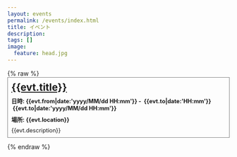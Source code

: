 ```yaml
---
layout: events
permalink: /events/index.html
title: イベント
description:
tags: []
image:
  feature: head.jpg
---
```

<style>
.event {
	border: 1px gray solid;
	margin-bottom: 12px;
	padding: 8px;
	height: auto;
	overflow: auto;
	font-size: .8rem;
}
.event-title {
	font-weight: bold;
	display: block;
	font-size: 1.4rem;
	margin-bottom: 8px;
}
.event-date, .event-location {
	font-weight: bold;
	margin-bottom: 8px;
}
.event-date > div {
	display: inline;
	margin: 3px;
}
</style>

<div ng-app="evtApp" ng-controller="EventListCtrl">
{% raw %}
<div class="event" ng-repeat="evt in events | orderBy:'from':true">
	<a class="event-title" href="{{evt.url}}" target="_blank">{{evt.title}}</a>
	<div class="event-date">
		日時:<div>{{evt.from|date:'yyyy/MM/dd HH:mm'}}</div>-
		<div ng-if="evt.isOneDay">{{evt.to|date:'HH:mm'}}</div>
		<div ng-if="!evt.isOneDay">{{evt.to|date:'yyyy/MM/dd HH:mm'}}</div>
	</div>
	<div class="event-location">場所: {{evt.location}}</div>
	<div class="event-desc">{{evt.description}}</div>
</div>
{% endraw %}
</div>

<script src="//ajax.googleapis.com/ajax/libs/angularjs/1.2.12/angular.min.js"></script>
<script>
var app = angular.module('evtApp', []);
app.controller('EventListCtrl', function($scope, $http) {
	var eventURL = 'http://reading.fxos.org:3001/events/gcal';
	$http({method: 'GET', url: eventURL, responseType: 'json'}).
	success(function(data, status) {
		var events = [];
		if (status == 200) {
			data.items.forEach(function(item) {
				var from = new Date(item.start.dateTime);
				var to = new Date(item.end.dateTime);
				var desc = parseDesc(item.description);
				events.push({
					title: item.summary,
					from: from,
					to: to,
					location: item.location,
					isOneDay: isSameDate(from, to),
					url: desc.url,
					description: desc.description,
				});
			});
		}
		$scope.events = events;
	});
});
function isSameDate(from, to) {
	return (from.getYear() === to.getYear() &&
			from.getMonth() === to.getMonth() &&
			from.getDate() === to.getDate());
}
function parseDesc(desc) {
	var lines = desc.split('\n');
	var ret = {};
	if (lines.length >=1 && lines[0].match(/^(http|https):\/\//)) {
		ret.url = lines[0];
		ret.description = lines.slice(1).join(' ');
	} else {
		ret.url = null;
		ret.description = lines.join(' ');
	}
	return ret;
}
</script>
